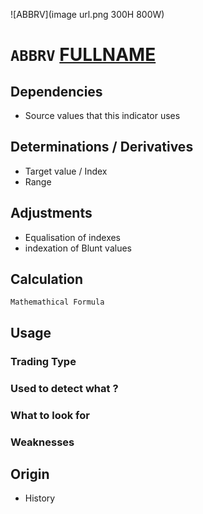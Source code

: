 ![ABBRV](image url.png 300H 800W)
# `ABBRV` [FULLNAME](ABBRV)
## Dependencies
* Source values that this indicator uses

## Determinations / Derivatives
* Target value / Index
* Range

## Adjustments
* Equalisation of indexes
* indexation of Blunt values

## Calculation
```
Mathemathical Formula
```
## Usage
### Trading Type
### Used to detect what ?
### What to look for
### Weaknesses

## Origin
* History
